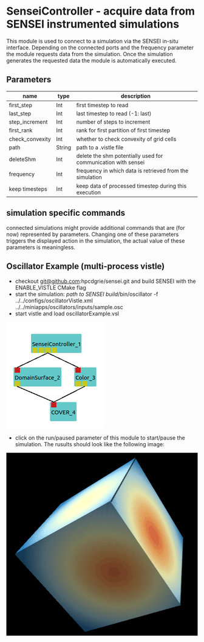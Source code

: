 [headline]:<>
SenseiController - acquire data from SENSEI instrumented simulations
====================================================================
[headline]:<>
This module is used to connect to a simulation via the SENSEI in-situ interface.
Depending on the connected ports and the frequency parameter the module requests data from the simulation.
Once the simulation generates the requested data the module is automatically executed.

[inputPorts]:<>
[inputPorts]:<>
[outputPorts]:<>
[outputPorts]:<>
[parameters]:<>

Parameters
----------
|name|type|description|
|-|-|-|
|first_step|Int|first timestep to read|
|last_step|Int|last timestep to read (-1: last)|
|step_increment|Int|number of steps to increment|
|first_rank|Int|rank for first partition of first timestep|
|check_convexity|Int|whether to check convexity of grid cells|
|path|String|path to a .vistle file|
|deleteShm|Int|delete the shm potentially used for communication with sensei|
|frequency|Int|frequency in which data is retrieved from the simulation|
|keep timesteps|Int|keep data of processed timestep during this execution|

[parameters]:<>

simulation specific commands
----------------------------
connected simulations might provide additional commands that are (for now) represented by parameters. Changing one of these parameters triggers the displayed action in the simulation, the actual value of these parameters is meaningless.

Oscillator Example (multi-process vistle)
------------------------------------------
- checkout git@github.com:hpcdgrie/sensei.git and build SENSEI with the ENABLE_VISTLE CMake flag
- start the simulation: *path to SENSEI build*/bin/oscillator -f ../../configs/oscillatorVistle.xml ../../miniapps/oscillators/inputs/sample.osc
- start vistle and load oscillatorExample.vsl

![](OscillatorNet.png)

- click on the run/paused parameter of this module to start/pause the simulation. The rusults should look like the following image:

![](OscillatorResult.png)
